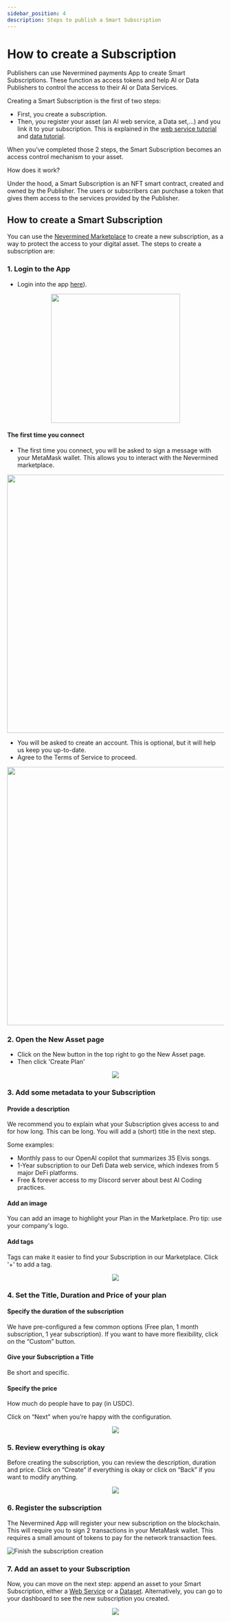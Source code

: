 ```yaml
---
sidebar_position: 4
description: Steps to publish a Smart Subscription
---
```



# How to create a Subscription

Publishers can use Nevermined payments App to create Smart Subscriptions. These function as access tokens and help AI or Data Publishers to control the access to their AI or Data Services.  

Creating a Smart Subscription is the first of two steps:

* First, you create a subscription. 
* Then, you register your asset (an AI web service, a Data set,...) and you link it to your subscription. This is explained in the [web service tutorial](05-register-webservice.md) and [data tutorial](06-register-dataset.md).

When you’ve completed those 2 steps, the Smart Subscription becomes an access control mechanism to your asset.

How does it work? 

Under the hood, a Smart Subscription is an NFT smart contract, created and owned by the Publisher. The users or subscribers can purchase a token that gives them access to the services provided by the Publisher. 


## How to create a Smart Subscription

You can use the [Nevermined Marketplace](https://nevermined.app/) to create a new subscription, as a way to protect the access to your digital asset. The steps to create a subscription are:

### 1. Login to the App

- Login into the app [here](../first-steps/02-loggin.md)).

<p align="center"><img src="/images/tutorials/00_Connect_Wallet.png" width="300" /></p>

#### The first time you connect

- The first time you connect, you will be asked to sign a message with your MetaMask wallet. This allows you to interact with the Nevermined marketplace. 

<p align="center"><img src="/images/tutorials/04_Sign.png" width="600" /></p>

- You will be asked to create an account. This is optional, but it will help us keep you up-to-date.
- Agree to the Terms of Service to proceed. 

<p align="center"><img src="/images/tutorials/00_Create_Account.png" width="600" /></p>


### 2. Open the New Asset page

- Click on the New button in the top right to go the New Asset page. 
- Then click 'Create Plan'

<p align="center"><img src="/images/tutorials/04_01_New_Subscription.png" /></p>


### 3. Add some metadata to your Subscription

#### Provide a description 
We recommend you to explain what your Subscription gives access to and for how long.
This can be long. You will add a (short) title in the next step.

Some examples:
* Monthly pass to our OpenAI copilot that summarizes 35 Elvis songs. 
* 1-Year subscription to our Defi Data web service, which indexes from 5 major DeFi platforms. 
* Free & forever access to my Discord server about best AI Coding practices. 

#### Add an image
You can add an image to highlight your Plan in the Marketplace. Pro tip: use your company's logo. 

#### Add tags
Tags can make it easier to find your Subscription in our Marketplace. Click '+' to add a tag. 

<p align="center"><img src="/images/tutorials/04_02_Subscription_Description.png" /></p>


### 4. Set the Title, Duration and Price of your plan

#### Specify the duration of the subscription
We have pre-configured a few common options (Free plan, 1 month subscription, 1 year subscription).
If you want to have more flexibility, click on the “Custom” button. 

#### Give your Subscription a Title
Be short and specific.

#### Specify the price
How much do people have to pay (in USDC).

Click on “Next” when you’re happy with the configuration.

<p align="center"><img src="/images/tutorials/04_03_Subscription_Pricing.png" /></p>

### 5. Review everything is okay

Before creating the subscription, you can review the description, duration and price. Click on “Create” if everything is okay or click on “Back” if you want to modify anything.

<p align="center"><img src="/images/tutorials/04_04_Subscription_Review.png" /></p>

### 6. Register the subscription

The Nevermined App will register your new subscription on the blockchain. This will require you to sign 2 transactions in your MetaMask wallet. This requires a small amount of tokens to pay for the network transaction fees.  

![Finish the subscription creation](/images/tutorials/05_New_Subscription_04.png)

### 7. Add an asset to your Subscription

Now, you can move on the next step: append an asset to your Smart Subscription, either a [Web Service](05-register-webservice.md) or a [Dataset](06-register-dataset.md).
Alternatively, you can go to your dashboard to see the new subscription you created. 

<p align="center"><img src="/images/tutorials/04_05_Subscription_AddAsset.png" /></p>
